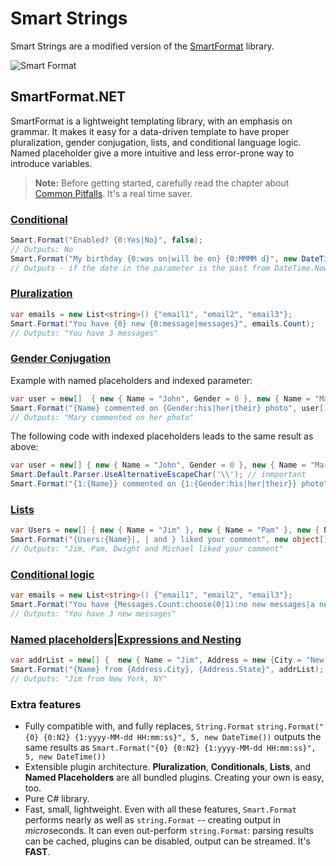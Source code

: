 # Smart Strings

Smart Strings are a modified version of the [SmartFormat](https://github.com/axuno/SmartFormat) library.

![Smart Format](https://raw.githubusercontent.com/scottrippey/SmartFormat.NET/master/SmartFormat_64x64.png)

## SmartFormat.NET
SmartFormat is a lightweight templating library, with an emphasis on grammar.
It makes it easy for a data-driven template to have proper pluralization, gender conjugation, lists, and conditional language logic. Named placeholder give a more intuitive and less error-prone way to introduce variables.

> **Note:** Before getting started, carefully read the chapter about [Common Pitfalls](Common-Pitfalls.md). It's a real time saver.

### [Conditional](Conditional.md)
```c#
Smart.Format("Enabled? {0:Yes|No}", false);
// Outputs: No
Smart.Format("My birthday {0:was on|will be on} {0:MMMM d}", new DateTime(2016, 10, 04));
// Outputs - if the date in the parameter is the past from DateTime.Now: My birthday was on October 4
```
### [Pluralization](Pluralization.md)
```c#
var emails = new List<string>() {"email1", "email2", "email3"};
Smart.Format("You have {0} new {0:message|messages}", emails.Count);
// Outputs: "You have 3 messages"
```
### [Gender Conjugation](Choose.md)
Example with named placeholders and indexed parameter:
```c#
var user = new[]  { new { Name = "John", Gender = 0 }, new { Name = "Mary", Gender = 1 } };
Smart.Format("{Name} commented on {Gender:his|her|their} photo", user[1]);
// Outputs: "Mary commented on her photo"
```
The following code with indexed placeholders leads to the same result as above:
```c#
var user = new[] { new { Name = "John", Gender = 0 }, new { Name = "Mary", Gender = 1 } };
Smart.Default.Parser.UseAlternativeEscapeChar('\\'); // inmportant
Smart.Format("{1:{Name}} commented on {1:{Gender:his|her|their}} photo", user);
```

### [Lists](Lists.md)
```c#
var Users = new[] { new { Name = "Jim" }, new { Name = "Pam" }, new { Name = "Dwight" }, new { Name = "Michael" } };
Smart.Format("{Users:{Name}|, | and } liked your comment", new object[] { new {Users = Users}});
// Outputs: "Jim, Pam, Dwight and Michael liked your comment"
```
### [Conditional logic](Choose.md)
```c#
var emails = new List<string>() {"email1", "email2", "email3"};
Smart.Format("You have {Messages.Count:choose(0|1):no new messages|a new message|{} new messages}", new object[] {new {Messages = emails}});
// Outputs: "You have 3 new messages"
```
### [Named placeholders|Expressions and Nesting](Placeholders-and-Nesting.md)
```c#
var addrList = new[] {  new { Name = "Jim", Address = new {City = "New York", State = "NY"} } };
Smart.Format("{Name} from {Address.City}, {Address.State}", addrList);
// Outputs: "Jim from New York, NY"
```

### Extra features

* Fully compatible with, and fully replaces, `String.Format`
  `string.Format("{0} {0:N2} {1:yyyy-MM-dd HH:mm:ss}", 5, new DateTime())`  outputs the same results as
  `Smart.Format("{0} {0:N2} {1:yyyy-MM-dd HH:mm:ss}", 5, new DateTime())`
* Extensible plugin architecture.  **Pluralization**, **Conditionals**, **Lists**, and **Named Placeholders** are all bundled plugins.  Creating your own is easy, too.
* Pure C# library.
* Fast, small, lightweight.  Even with all these features, `Smart.Format` performs nearly as well as `string.Format` -- creating output in *micro*seconds.
  It can even out-perform `string.Format`: parsing results can be cached, plugins can be disabled, output can be streamed.  It's **FAST**.
